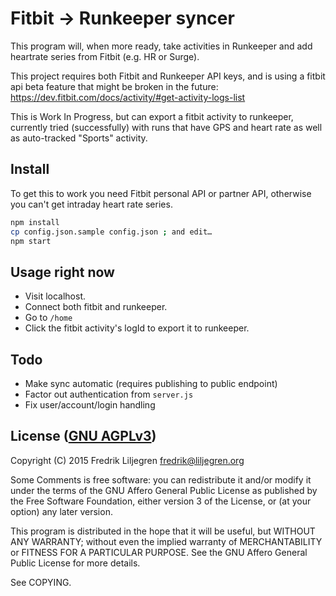 Fitbit → Runkeeper syncer
==========================

This program will, when more ready, take activities in Runkeeper and add heartrate series from
Fitbit (e.g. HR or Surge).

This project requires both Fitbit and Runkeeper API keys, and is using a fitbit
api beta feature that might be broken in the future:
https://dev.fitbit.com/docs/activity/#get-activity-logs-list

This is Work In Progress, but can export a fitbit activity to runkeeper,
currently tried (successfully) with runs that have GPS and heart rate as well
as auto-tracked "Sports" activity.


Install
-------

To get this to work you need Fitbit personal API or partner API, otherwise you can't get intraday
heart rate series.

```bash
npm install
cp config.json.sample config.json ; and edit…
npm start
```


Usage right now
---------------

* Visit localhost.
* Connect both fitbit and runkeeper.
* Go to `/home`
* Click the fitbit activity's logId to export it to runkeeper.


Todo
----

* Make sync automatic (requires publishing to public endpoint)
* Factor out authentication from `server.js`
* Fix user/account/login handling


License ([GNU AGPLv3](http://www.gnu.org/licenses/agpl-3.0.html))
-----------------------------------------------------------------

Copyright (C) 2015 Fredrik Liljegren <fredrik@liljegren.org>

Some Comments is free software: you can redistribute it and/or modify it under the terms of the GNU
Affero General Public License as published by the Free Software Foundation, either version 3 of the
License, or (at your option) any later version.

This program is distributed in the hope that it will be useful, but WITHOUT ANY WARRANTY; without
even the implied warranty of MERCHANTABILITY or FITNESS FOR A PARTICULAR PURPOSE. See the GNU
Affero General Public License for more details.

See COPYING.
